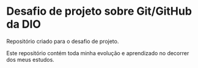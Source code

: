 # Desafio de projeto sobre Git/GitHub da DIO
Repositório criado para o desafio de projeto.

Este repositório contém toda minha evolução e aprendizado no decorrer dos meus estudos.
